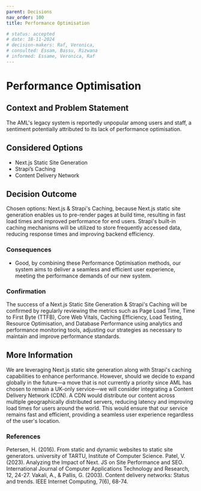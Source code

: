 ```yaml
---
parent: Decisions
nav_order: 100
title: Performance Optimisation

# status: accepted
# date: 18-11-2024
# decision-makers: Raf, Veronica,
# consulted: Essam, Bassu, Rizwana
# informed: Essame, Veronica, Raf
---
```

<!-- markdownlint-disable-next-line MD025 -->
# Performance Optimisation

## Context and Problem Statement

The AML's legacy system is reportedly unpopular among users and staff, a sentiment potentially attributed to its lack of performance optimisation.

## Considered Options

* Next.js Static Site Generation
* Strapi’s Caching 
* Content Delivery Network

## Decision Outcome

Chosen options: Next.js & Strapi's Caching, because Next.js static site generation enables us to pre-render pages at build time, resulting in fast load times and improved performance for end users. Strapi's built-in caching mechanisms will be utilized to store frequently accessed data, reducing response times and improving backend efficiency.

### Consequences


* Good, by combining these Performance Optimisation methods, our system aims to deliver a seamless and efficient user experience, meeting the performance demands of our new system.

### Confirmation

The success of a Next.js Static Site Generation & Strapi's Caching will be confirmed by regularly reviewing the metrics such as Page Load Time, Time to First Byte (TTFB), Core Web Vitals, Caching Efficiency, Load Testing, Resource Optimisation, and Database Performance using analytics and performance monitoring tools, adjusting our strategies as necessary to maintain and improve performance standards.

## More Information

We are leveraging Next.js static site generation along with Strapi's caching capabilities to enhance performance. However, should we decide to expand globally in the future—a move that is not currently a priority since AML has chosen to remain a UK-only service—we will consider integrating a Content Delivery Network (CDN). A CDN would distribute our content across multiple geographically distributed servers, reducing latency and improving load times for users around the world. This would ensure that our service remains fast and efficient, providing a seamless user experience regardless of the user's location.

### References

Petersen, H. (2016). From static and dynamic websites to static site generators. university of TARTU, Institute of Computer Science.
Patel, V. (2023). Analyzing the Impact of Next. JS on Site Performance and SEO. International Journal of Computer Applications Technology and Research, 12, 24-27.
Vakali, A., & Pallis, G. (2003). Content delivery networks: Status and trends. IEEE Internet Computing, 7(6), 68-74.
